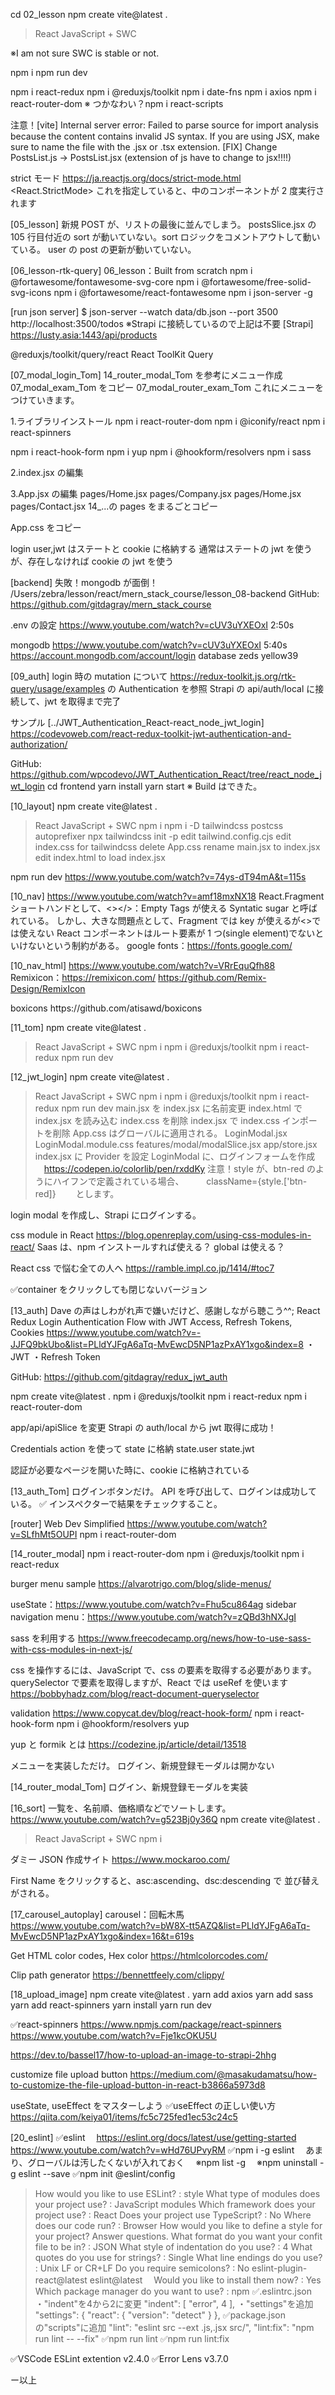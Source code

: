 cd 02_lesson
npm create vite@latest .

> React
> JavaScript + SWC

※I am not sure SWC is stable or not.

npm i
npm run dev

npm i react-redux
npm i @reduxjs/toolkit
npm i date-fns
npm i axios
npm i react-router-dom
※ つかなわい？npm i react-scripts

注意！[vite] Internal server error: Failed to parse source for import analysis because the content contains invalid JS syntax. If you are using JSX, make sure to name the file with the .jsx or .tsx extension.
[FIX] Change PostsList.js → PostsList.jsx
(extension of js have to change to jsx!!!!)

strict モード
https://ja.reactjs.org/docs/strict-mode.html
<React.StrictMode>
これを指定していると、中のコンポーネントが 2 度実行されます

[05_lesson]
新規 POST が、リストの最後に並んでしまう。
postsSlice.jsx の 105 行目付近の sort が動いていない。sort ロジックをコメントアウトして動いている。
user の post の更新が動いていない。

[06_lesson-rtk-query]
06_lesson：Built from scratch
npm i @fortawesome/fontawesome-svg-core
npm i @fortawesome/free-solid-svg-icons
npm i @fortawesome/react-fontawesome
npm i json-server -g

[run json server]
$ json-server --watch data/db.json --port 3500
http://localhost:3500/todos
※Strapi に接続しているので上記は不要
[Strapi]
https://lusty.asia:1443/api/products

@reduxjs/toolkit/query/react
React ToolKit Query

[07_modal_login_Tom]
14_router_modal_Tom を参考にメニュー作成
07_modal_exam_Tom をコピー
07_modal_router_exam_Tom
これにメニューをつけていきます。

1.ライブラリインストール
npm i react-router-dom
npm i @iconify/react
npm i react-spinners

npm i react-hook-form
npm i yup
npm i @hookform/resolvers
npm i sass

2.index.jsx の編集

3.App.jsx の編集
pages/Home.jsx
pages/Company.jsx
pages/Home.jsx
pages/Contact.jsx
14\_...の pages をまるごとコピー

App.css をコピー

login
user,jwt はステートと cookie に格納する
通常はステートの jwt を使うが、存在しなければ cookie の jwt を使う

[backend] 失敗！mongodb が面倒！
/Users/zebra/lesson/react/mern_stack_course/lesson_08-backend
GitHub: https://github.com/gitdagray/mern_stack_course

.env の設定
https://www.youtube.com/watch?v=cUV3uYXEOxI
2:50s

mongodb
https://www.youtube.com/watch?v=cUV3uYXEOxI
5:40s
https://account.mongodb.com/account/login
database
zeds
yellow39

[09_auth]
login 時の mutation について
https://redux-toolkit.js.org/rtk-query/usage/examples
の Authentication を参照
Strapi の api/auth/local に接続して、jwt を取得まで完了

サンプル
[../JWT_Authentication_React-react_node_jwt_login]
https://codevoweb.com/react-redux-toolkit-jwt-authentication-and-authorization/

GitHub: https://github.com/wpcodevo/JWT_Authentication_React/tree/react_node_jwt_login
cd frontend
yarn install
yarn start
※ Build はできた。

[10_layout]
npm create vite@latest .

> React
> JavaScript + SWC
> npm i
> npm i -D tailwindcss postcss autoprefixer
> npx tailwindcss init -p
> edit tailwind.config.cjs
> edit index.css for tailwindcss
> delete App.css
> rename main.jsx to index.jsx
> edit index.html to load index.jsx

npm run dev
https://www.youtube.com/watch?v=74ys-dT94mA&t=115s

[10_nav]
https://www.youtube.com/watch?v=amf18mxNX18
React.Fragment ショートハンドとして、<></>：Empty Tags が使える
Syntatic sugar と呼ばれている。
しかし、大きな問題点として、Fragment では key が使えるが<>では使えない
React コンポーネントはルート要素が 1 つ(single element)でないといけないという制約がある。
google fonts：https://fonts.google.com/

[10_nav_html]
https://www.youtube.com/watch?v=VRrEquQfh88
Remixicon：https://remixicon.com/
https://github.com/Remix-Design/RemixIcon

<link href="https://cdn.jsdelivr.net/npm/remixicon@2.5.0/fonts/remixicon.css" rel="stylesheet">
boxicons
https://github.com/atisawd/boxicons

[11_tom]
npm create vite@latest .

> React
> JavaScript + SWC
> npm i
> npm i @reduxjs/toolkit
> npm i react-redux
> npm run dev

[12_jwt_login]
npm create vite@latest .

> React
> JavaScript + SWC
> npm i
> npm i @reduxjs/toolkit
> npm i react-redux
> npm run dev
> main.jsx を index.jsx に名前変更
> index.html で index.jsx を読み込む
> index.css を削除
> index.jsx で index.css インポートを削除
> App.css はグローバルに適用される。
> LoginModal.jsx
> LoginModal.module.css
> features/modal/modalSlice.jsx
> app/store.jsx
> index.jsx に Provider を設定
> LoginModal に、ログインフォームを作成
> 　https://codepen.io/colorlib/pen/rxddKy
> 注意！style が、btn-red のようにハイフンで定義されている場合、
> 　　 className={style.['btn-red]}
> 　　とします。

login modal を作成し、Strapi にログインする。

css module in React
https://blog.openreplay.com/using-css-modules-in-react/
Saas は、npm インストールすれば使える？
global は使える？

React css で悩む全ての人へ
https://ramble.impl.co.jp/1414/#toc7

✅container をクリックしても閉じないバージョン

[13_auth]
Dave の声はしわがれ声で嫌いだけど、感謝しながら聴こう^^;
React Redux Login Authentication Flow with JWT Access, Refresh Tokens, Cookies
https://www.youtube.com/watch?v=-JJFQ9bkUbo&list=PLldYJFgA6aTq-MvEwcD5NP1azPxAY1xgo&index=8
・JWT
・Refresh Token

GitHub: https://github.com/gitdagray/redux_jwt_auth

npm create vite@latest .
npm i @reduxjs/toolkit
npm i react-redux
npm i react-router-dom

app/api/apiSlice を変更
Strapi の auth/local から jwt 取得に成功！

Credentials action を使って state に格納
state.user
state.jwt

認証が必要なページを開いた時に、cookie に格納されている

[13_auth_Tom]
ログインボタンだけ。
API を呼び出して、ログインは成功している。
✅ インスペクターで結果をチェックすること。

[router]
Web Dev Simplified
https://www.youtube.com/watch?v=SLfhMt5OUPI
npm i react-router-dom

[14_router_modal]
npm i react-router-dom
npm i @reduxjs/toolkit
npm i react-redux

burger menu sample
https://alvarotrigo.com/blog/slide-menus/

useState：https://www.youtube.com/watch?v=Fhu5cu864ag
sidebar navigation menu：https://www.youtube.com/watch?v=zQBd3hNXJgI

sass を利用する
https://www.freecodecamp.org/news/how-to-use-sass-with-css-modules-in-next-js/

css を操作するには、JavaScript で、css の要素を取得する必要があります。
querySelector で要素を取得しますが、React では useRef を使います
https://bobbyhadz.com/blog/react-document-queryselector

validation
https://www.copycat.dev/blog/react-hook-form/
npm i react-hook-form
npm i @hookform/resolvers yup

yup と formik とは
https://codezine.jp/article/detail/13518

メニューを実装しただけ。
ログイン、新規登録モーダルは開かない

[14_router_modal_Tom]
ログイン、新規登録モーダルを実装

[16_sort]
一覧を、名前順、価格順などでソートします。
https://www.youtube.com/watch?v=g523Bj0y36Q
npm create vite@latest .

> React
> JavaScript + SWC
> npm i

ダミー JSON 作成サイト
https://www.mockaroo.com/

First Name をクリックすると、asc:ascending、dsc:descending で
並び替えがされる。

[17_carousel_autoplay]
carousel：回転木馬
https://www.youtube.com/watch?v=bW8X-tt5AZQ&list=PLldYJFgA6aTq-MvEwcD5NP1azPxAY1xgo&index=16&t=619s

Get HTML color codes, Hex color
https://htmlcolorcodes.com/

Clip path generator
https://bennettfeely.com/clippy/

[18_upload_image]
npm create vite@latest .
yarn add axios
yarn add sass
yarn add react-spinners
yarn install
yarn run dev

✅react-spinners
https://www.npmjs.com/package/react-spinners
https://www.youtube.com/watch?v=Fje1kcOKU5U

https://dev.to/bassel17/how-to-upload-an-image-to-strapi-2hhg

customize file upload button
https://medium.com/@masakudamatsu/how-to-customize-the-file-upload-button-in-react-b3866a5973d8

useState, useEffect をマスターしよう
✅useEffect の正しい使い方
https://qiita.com/keiya01/items/fc5c725fed1ec53c24c5


[20_eslint]
✅eslint
　https://eslint.org/docs/latest/use/getting-started
　https://www.youtube.com/watch?v=wHd76UPvyRM
✅npm i -g eslint
　あまり、グローバルは汚したくないが入れておく
　※npm list -g
　※npm uninstall -g eslint --save
✅npm init @eslint/config
> How would you like to use ESLint? : style
> What type of modules does your project use? : JavaScript modules
> Which framework does your project use? : React
> Does your project use TypeScript? : No
> Where does our code run? : Browser
> How would you like to define a style for your project? Answer questions.
> What format do you want your confit file to be in? : JSON
> What style of indentation do you use? : 4
> What quotes do you use for strings? : Single
> What line endings do you use? : Unix LF or CR+LF
> Do you require semicolons? : No
> eslint-plugin-react@latest eslint@latest
　Would you like to install them now? : Yes
> Which package manager do you want to use? : npm
✅.eslintrc.json
・"indent"を4から2に変更
  "indent": [
            "error",
            4
        ],
・"settings"を追加
	"settings": {
    "react": {
      "version": "detect"
    }
  },
✅package.jsonの"scripts"に追加
		"lint": "eslint src --ext .js,.jsx src/",
    "lint:fix": "npm run lint -- --fix"
✅npm run lint
✅npm run lint:fix

✅VSCode ESLint extention v2.4.0
✅Error Lens v3.7.0



ー以上
